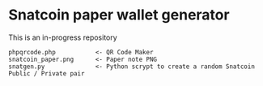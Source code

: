 # Snatcoin paper wallet generator

This is an in-progress repository

    phpqrcode.php           <- QR Code Maker
    snatcoin_paper.png      <- Paper note PNG
    snatgen.py              <- Python scrypt to create a random Snatcoin Public / Private pair
